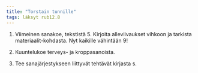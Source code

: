 ```yaml
---
title: "Torstain tunnille"
tags: läksyt rub12.8
---
```


1. Viimeinen sanakoe, tekstistä 5. Kirjoita alleviivaukset vihkoon ja tarkista materiaalit-kohdasta. Nyt kaikille vähintään 9!

2. Kuuntelukoe terveys- ja kroppasanoista.

3. Tee sanajärjestykseen liittyvät tehtävät kirjasta s. 
